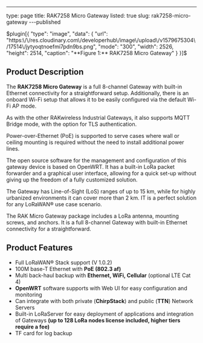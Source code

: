 ---
type: page
title: RAK7258 Micro Gateway
listed: true
slug: rak7258-micro-gateway
---published

$plugin[{
    "type": "image",
    "data": {
        "url": "https:\/\/res.cloudinary.com\/developerhub\/image\/upload\/v1579675304\/17514\/jytyoqtnoefmi7pdn9bs.png",
        "mode": "300",
        "width": 2526,
        "height": 2514,
        "caption": "**Figure 1:** RAK7258 Micro Gateway"
    }
}]$

## Product Description

The **RAK7258 Micro Gateway** is a full 8-channel Gateway with built-in Ethernet connectivity for a straightforward setup. Additionally, there is an onboard Wi-Fi setup that allows it to be easily configured via the default Wi-Fi AP mode.

As with the other RAKwireless Industrial Gateways, it also supports MQTT Bridge mode, with the option for TLS authentication.

Power-over-Ethernet (PoE) is supported to serve cases where wall or ceiling mounting is required without the need to install additional power lines.

The open source software for the management and configuration of this gateway device is based on OpenWRT. It has a built-in LoRa packet forwarder and a graphical user interface, allowing for a quick set-up without giving up the freedom of a fully customized solution.

The Gateway has Line-of-Sight (LoS) ranges of up to 15 km, while for highly urbanized environments it can cover more than 2 km. IT is a perfect solution for any LoRaWAN® use case scenario.

The RAK Micro Gateway package includes a LoRa antenna, mounting screws, and anchors. It is a full 8-channel Gateway with built-in Ethernet connectivity for a straightforward.

## Product Features

- Full LoRaWAN® Stack support (V 1.0.2)
- 100M base-T Ethernet with **PoE (802.3 af)**
- Multi back-haul backup with **Ethernet, WiFi, Cellular** (optional LTE Cat 4)
- **OpenWRT** software supports with Web UI for easy configuration and monitoring
- Can integrate with both private (**ChirpStack**) and public (**TTN**) Network Servers
- Built-in LoRaServer for easy deployment of applications and integration of Gateways **(up to 128 LoRa nodes license included, higher tiers require a fee)**
- TF card for log backup

